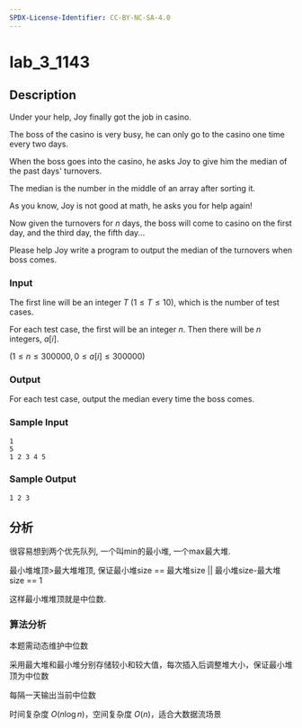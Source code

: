 ```yaml
---
SPDX-License-Identifier: CC-BY-NC-SA-4.0
---
```


# lab_3_1143

## Description

Under your help, Joy finally got the job in casino.

The boss of the casino is very busy, he can only go to the casino one time every two days.

When the boss goes into the casino, he asks Joy to give him the median of the past days' turnovers.

The median is the number in the middle of an array after sorting it.

As you know, Joy is not good at math, he asks you for help again!

Now given the turnovers for $n$ days, the boss will come to casino on the first day, and the third day, the fifth day...

Please help Joy write a program to output the median of the turnovers when boss comes.

### Input

The first line will be an integer $T$ $(1 \leq T \leq 10)$, which is the number of test cases.

For each test case, the first will be an integer $n$.
Then there will be $n$ integers, $a[i]$.

$(1 \leq n \leq 300000, 0 \leq a[i] \leq 300000)$

### Output

For each test case, output the median every time the boss comes.

### Sample Input

``` log
1
5
1 2 3 4 5
```

### Sample Output

``` log
1 2 3
```

## 分析

很容易想到两个优先队列, 一个叫min的最小堆, 一个max最大堆.

最小堆堆顶>最大堆堆顶, 保证最小堆size == 最大堆size || 最小堆size-最大堆size == 1

这样最小堆堆顶就是中位数.

### 算法分析

本题需动态维护中位数

采用最大堆和最小堆分别存储较小和较大值，每次插入后调整堆大小，保证最小堆顶为中位数

每隔一天输出当前中位数

时间复杂度 $O(n\log n)$，空间复杂度 $O(n)$，适合大数据流场景
